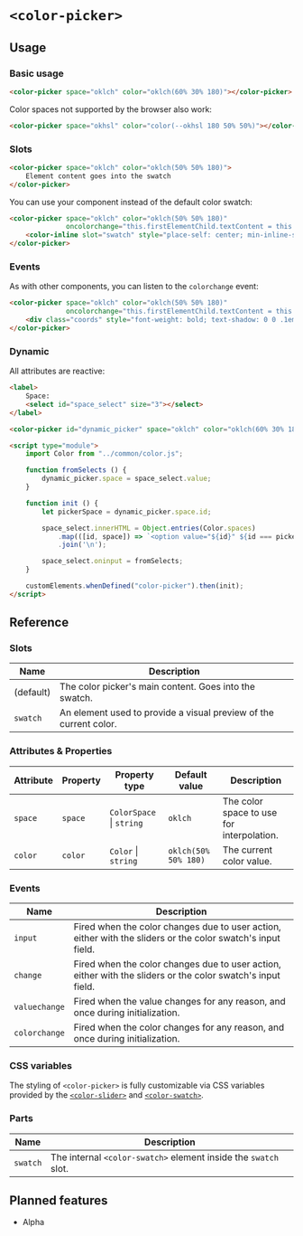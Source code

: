 # `<color-picker>`

## Usage

### Basic usage

```html
<color-picker space="oklch" color="oklch(60% 30% 180)"></color-picker>
```

Color spaces not supported by the browser also work:

```html
<color-picker space="okhsl" color="color(--okhsl 180 50% 50%)"></color-picker>
```

### Slots

```html
<color-picker space="oklch" color="oklch(50% 50% 180)">
	Element content goes into the swatch
</color-picker>
```

You can use your component instead of the default color swatch:

```html
<color-picker space="oklch" color="oklch(50% 50% 180)"
              oncolorchange="this.firstElementChild.textContent = this.color">
	<color-inline slot="swatch" style="place-self: center; min-inline-size: fit-content"></color-inline>
</color-picker>
```

### Events

As with other components, you can listen to the `colorchange` event:

```html
<color-picker space="oklch" color="oklch(50% 50% 180)"
              oncolorchange="this.firstElementChild.textContent = this.color.oklch.join(' ')">
	<div class="coords" style="font-weight: bold; text-shadow: 0 0 .1em white, 0 0 .1em white, 0 0 .1em white"></div>
</color-picker>
```

### Dynamic

All attributes are reactive:

```html
<label>
	Space:
	<select id="space_select" size="3"></select>
</label>

<color-picker id="dynamic_picker" space="oklch" color="oklch(60% 30% 180)"></color-picker>

<script type="module">
	import Color from "../common/color.js";

	function fromSelects () {
		dynamic_picker.space = space_select.value;
	}

	function init () {
		let pickerSpace = dynamic_picker.space.id;

		space_select.innerHTML = Object.entries(Color.spaces)
			.map(([id, space]) => `<option value="${id}" ${id === pickerSpace ? "selected" : "" }>${space.name}</option>`)
			.join('\n');

		space_select.oninput = fromSelects;
	}

	customElements.whenDefined("color-picker").then(init);
</script>
```

## Reference

### Slots

| Name | Description |
|------|-------------|
| (default) | The color picker's main content. Goes into the swatch. |
| `swatch` | An element used to provide a visual preview of the current color. |

### Attributes & Properties

| Attribute | Property | Property type | Default value | Description |
|-----------|----------|---------------|---------------|-------------|
| `space` | `space` | `ColorSpace` &#124; `string` | `oklch` | The color space to use for interpolation. |
| `color` | `color` | `Color` &#124; `string` | `oklch(50% 50% 180)` | The current color value. |

### Events

| Name | Description |
|------|-------------|
| `input` | Fired when the color changes due to user action, either with the sliders or the color swatch's input field. |
| `change` | Fired when the color changes due to user action, either with the sliders or the color swatch's input field. |
| `valuechange` | Fired when the value changes for any reason, and once during initialization. |
| `colorchange` | Fired when the color changes for any reason, and once during initialization. |

### CSS variables

The styling of `<color-picker>` is fully customizable via CSS variables provided by the [`<color-slider>`](../color-slider/#css-variables) and [`<color-swatch>`](../color-swatch/#css-variables).

### Parts

| Name | Description |
|------|-------------|
| `swatch` | The internal `<color-swatch>` element inside the `swatch` slot. |

## Planned features

- Alpha